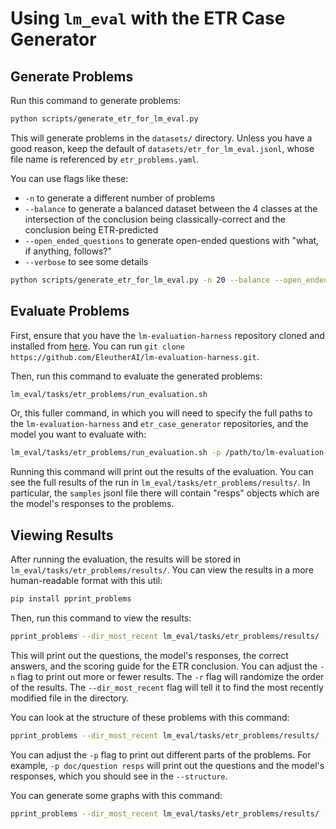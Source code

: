 # Using `lm_eval` with the ETR Case Generator

## Generate Problems

Run this command to generate problems:

```bash
python scripts/generate_etr_for_lm_eval.py
```

This will generate problems in the `datasets/` directory. Unless you have a good reason, keep the default of `datasets/etr_for_lm_eval.jsonl`, whose file name is referenced by `etr_problems.yaml`. 

You can use flags like these:
- `-n` to generate a different number of problems
- `--balance` to generate a balanced dataset between the 4 classes at the intersection of the conclusion being classically-correct and the conclusion being ETR-predicted
- `--open_ended_questions` to generate open-ended questions with "what, if anything, follows?"
- `--verbose` to see some details

```bash
python scripts/generate_etr_for_lm_eval.py -n 20 --balance --open_ended_questions --verbose
```

## Evaluate Problems

First, ensure that you have the `lm-evaluation-harness` repository cloned and installed from [here](https://github.com/EleutherAI/lm-evaluation-harness). You can run `git clone https://github.com/EleutherAI/lm-evaluation-harness.git`.

Then, run this command to evaluate the generated problems:

```bash
lm_eval/tasks/etr_problems/run_evaluation.sh
```

Or, this fuller command, in which you will need to specify the full paths to the `lm-evaluation-harness` and `etr_case_generator` repositories, and the model you want to evaluate with:

```bash
lm_eval/tasks/etr_problems/run_evaluation.sh -p /path/to/lm-evaluation-harness -i /path/to/etr_case_generator  -m gpt-4-turbo
```

Running this command will print out the results of the evaluation. You can see the full results of the run in `lm_eval/tasks/etr_problems/results/`. In particular, the `samples` jsonl file there will contain "resps" objects which are the model's responses to the problems.

## Viewing Results

After running the evaluation, the results will be stored in `lm_eval/tasks/etr_problems/results/`. You can view the results in a more human-readable format with this util:

```bash
pip install pprint_problems
```

Then, run this command to view the results:

```bash
pprint_problems --dir_most_recent lm_eval/tasks/etr_problems/results/ -p doc/question resps correct doc/scoring_guide/etr_conclusion doc/scoring_guide/etr_conclusion_is_categorical -n 3 -r
```

This will print out the questions, the model's responses, the correct answers, and the scoring guide for the ETR conclusion. You can adjust the `-n` flag to print out more or fewer results. The `-r` flag will randomize the order of the results. The `--dir_most_recent` flag will tell it to find the most recently modified file in the directory.

You can look at the structure of these problems with this command:

```bash
pprint_problems --dir_most_recent lm_eval/tasks/etr_problems/results/ --structure
```

You can adjust the `-p` flag to print out different parts of the problems. For example, `-p doc/question resps` will print out the questions and the model's responses, which you should see in the `--structure`.

You can generate some graphs with this command:

```bash
pprint_problems --dir_most_recent lm_eval/tasks/etr_problems/results/ --graph --parts vocab_size max_disjuncts num_variables num_disjuncts num_premises --min_n 10 --use_multiple_colors
```
